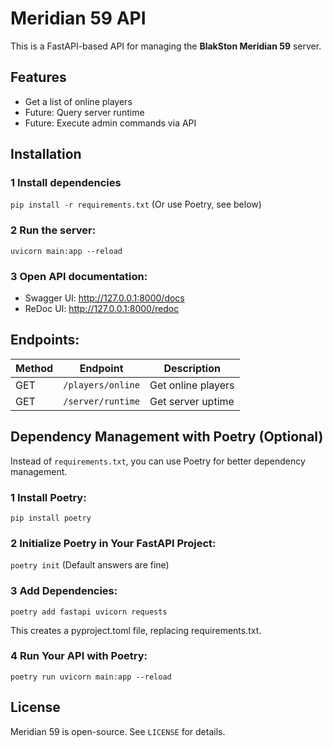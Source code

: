 # Meridian 59 API

This is a FastAPI-based API for managing the **BlakSton Meridian 59** server.

## Features
- Get a list of online players
- Future: Query server runtime
- Future: Execute admin commands via API

## Installation

### 1 Install dependencies
`pip install -r requirements.txt`
(Or use Poetry, see below)

### 2 Run the server:
`uvicorn main:app --reload`

### 3 Open API documentation:

- Swagger UI: http://127.0.0.1:8000/docs
- ReDoc UI: http://127.0.0.1:8000/redoc

## Endpoints:

| Method | Endpoint           | Description         |
|--------|-------------------|---------------------|
| GET    | `/players/online` | Get online players |
| GET    | `/server/runtime` | Get server uptime  |

## Dependency Management with Poetry (Optional)

Instead of `requirements.txt`, you can use Poetry for better dependency management.

### 1 Install Poetry:
`pip install poetry`

### 2 Initialize Poetry in Your FastAPI Project:
`poetry init`
(Default answers are fine)

### 3 Add Dependencies:
`poetry add fastapi uvicorn requests`

This creates a pyproject.toml file, replacing requirements.txt.

### 4 Run Your API with Poetry:
`poetry run uvicorn main:app --reload`

## License
Meridian 59 is open-source. See `LICENSE` for details.